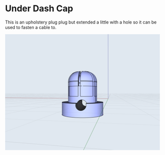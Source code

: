 # Under Dash Cap

This is an upholstery plug plug but extended a little with a hole so it can be used to fasten a cable to.


![image](image/wire_holder_cap.png)